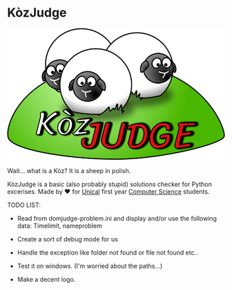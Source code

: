 # KòzJudge

![Logo](/multimedia/LOGO.png)

Wait... what is a Kòz? It is a sheep in polish.

KòzJudge is a basic (also probably stupid) solutions checker for Python excerises. Made by :heart: for [Unical](https://www.unical.it) first year [Computer Science](https://informatica.unical.it/) students. 

TODO LIST: 

- Read from domjudge-problem.ini and display and/or use the following data: Timelimit, nameproblem

- Create a sort of debug mode for us

- Handle the exception like folder not found or file not found etc..

- Test it on windows. (I'm worried about the paths...)

- Make a decent logo.